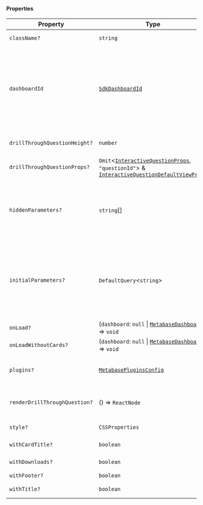 #### Properties

| Property                                                              | Type                                                                                                                                                                         | Description                                                                                                                                                                                                                                                                                                                                                                                                                                                                                                                      |
| --------------------------------------------------------------------- | ---------------------------------------------------------------------------------------------------------------------------------------------------------------------------- | -------------------------------------------------------------------------------------------------------------------------------------------------------------------------------------------------------------------------------------------------------------------------------------------------------------------------------------------------------------------------------------------------------------------------------------------------------------------------------------------------------------------------------- |
| <a id="classname"></a> `className?`                                   | `string`                                                                                                                                                                     | A custom class name to be added to the root element.                                                                                                                                                                                                                                                                                                                                                                                                                                                                             |
| <a id="dashboardid"></a> `dashboardId`                                | [`SdkDashboardId`](internal/SdkDashboardId.md)                                                                                                                               | The ID of the dashboard. This is either: <br>- the numerical ID when accessing a dashboard link, i.e. `http://localhost:3000/dashboard/1-my-dashboard` where the ID is `1` <br>- the string ID found in the `entity_id` key of the dashboard object when using the API directly or using the SDK Collection Browser to return data                                                                                                                                                                                               |
| <a id="drillthroughquestionheight"></a> `drillThroughQuestionHeight?` | `number`                                                                                                                                                                     | Height of a question component when drilled from the dashboard to a question level.                                                                                                                                                                                                                                                                                                                                                                                                                                              |
| <a id="drillthroughquestionprops"></a> `drillThroughQuestionProps?`   | `Omit`<[`InteractiveQuestionProps`](InteractiveQuestionProps.md), `"questionId"`> & [`InteractiveQuestionDefaultViewProps`](internal/InteractiveQuestionDefaultViewProps.md) | -                                                                                                                                                                                                                                                                                                                                                                                                                                                                                                                                |
| <a id="hiddenparameters"></a> `hiddenParameters?`                     | `string`\[]                                                                                                                                                                  | A list of [parameters to hide](../public-links.md#appearance-parameters). **Remarks** \_ Combining [initialParameters](#initialparameters) and [hiddenParameters](#hiddenparameters) to filter data on the frontend is a [security risk](./authentication.md#security-warning-each-end-user-must-have-their-own-metabase-account). \_ Combining [initialParameters](#initialparameters) and [hiddenParameters](#hiddenparameters) to declutter the user interface is fine.                                                       |
| <a id="initialparameters"></a> `initialParameters?`                   | `DefaultQuery`<`string`>                                                                                                                                                     | Query parameters for the dashboard. For a single option, use a `string` value, and use a list of strings for multiple options.\ **Remarks** \_ Combining [initialParameters](#initialparameters) and [hiddenParameters](#hiddenparameters) to filter data on the frontend is a [security risk](./authentication.md#security-warning-each-end-user-must-have-their-own-metabase-account). \_ Combining [initialParameters](#initialparameters) and [hiddenParameters](#hiddenparameters) to declutter the user interface is fine. |
| <a id="onload"></a> `onLoad?`                                         | (`dashboard`: `null` \| [`MetabaseDashboard`](MetabaseDashboard.md)) => `void`                                                                                               | Callback that is called when the dashboard is loaded.                                                                                                                                                                                                                                                                                                                                                                                                                                                                            |
| <a id="onloadwithoutcards"></a> `onLoadWithoutCards?`                 | (`dashboard`: `null` \| [`MetabaseDashboard`](MetabaseDashboard.md)) => `void`                                                                                               | Callback that is called when the dashboard is loaded without cards.                                                                                                                                                                                                                                                                                                                                                                                                                                                              |
| <a id="plugins"></a> `plugins?`                                       | [`MetabasePluginsConfig`](MetabasePluginsConfig.md)                                                                                                                          | Additional mapper function to override or add drill-down menu. See the implementing custom actions section for more details.                                                                                                                                                                                                                                                                                                                                                                                                     |
| <a id="renderdrillthroughquestion"></a> `renderDrillThroughQuestion?` | () => `ReactNode`                                                                                                                                                            | A custom React component to render the question layout. Use namespaced InteractiveQuestion components to build the layout.                                                                                                                                                                                                                                                                                                                                                                                                       |
| <a id="style"></a> `style?`                                           | `CSSProperties`                                                                                                                                                              | A custom style object to be added to the root element.                                                                                                                                                                                                                                                                                                                                                                                                                                                                           |
| <a id="withcardtitle"></a> `withCardTitle?`                           | `boolean`                                                                                                                                                                    | Whether the dashboard cards should display a title.                                                                                                                                                                                                                                                                                                                                                                                                                                                                              |
| <a id="withdownloads"></a> `withDownloads?`                           | `boolean`                                                                                                                                                                    | Whether to hide the download button.                                                                                                                                                                                                                                                                                                                                                                                                                                                                                             |
| <a id="withfooter"></a> `withFooter?`                                 | `boolean`                                                                                                                                                                    | Whether to display the footer.                                                                                                                                                                                                                                                                                                                                                                                                                                                                                                   |
| <a id="withtitle"></a> `withTitle?`                                   | `boolean`                                                                                                                                                                    | Whether the dashboard should display a title.                                                                                                                                                                                                                                                                                                                                                                                                                                                                                    |
